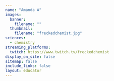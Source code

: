 ```yaml
---
name: "Amanda A"
images:
  banner:
    filename: ""
  thumbnail:
    filename: "freckedchemist.jpg"
sciences:
  - chemistry
streaming_platforms:
  twitch: https://www.twitch.tv/freckedchemist
display_on_site: false
sitemap: false
include_links: false
layout: educator
---
```

